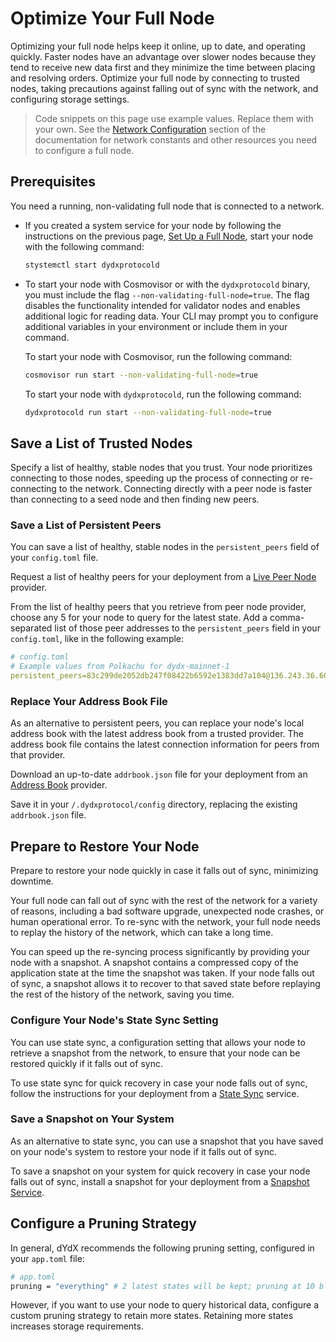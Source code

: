 # Optimize Your Full Node
Optimizing your full node helps keep it online, up to date, and operating quickly. Faster nodes have an advantage over slower nodes because they tend to receive new data first and they minimize the time between placing and resolving orders. Optimize your full node by connecting to trusted nodes, taking precautions against falling out of sync with the network, and configuring storage settings.

> Code snippets on this page use example values. Replace them with your own. See the [Network Configuration](../infrastructure_providers-network/network_constants.mdx) section of the documentation for network constants and other resources you need to configure a full node.

## Prerequisites
You need a running, non-validating full node that is connected to a network. 

- If you created a system service for your node by following the instructions on the previous page, [Set Up a Full Node](../infrastructure_providers-validators/how_to_set_up_full_node.md), start your node with the following command:
  ```bash
  stystemctl start dydxprotocold
  ```

- To start your node with Cosmovisor or with the `dydxprotocold` binary, you must include the flag `--non-validating-full-node=true`. The flag disables the functionality intended for validator nodes and enables additional logic for reading data. Your CLI may prompt you to configure additional variables in your environment or include them in your command.
  
  To start your node with Cosmovisor, run the following command:
  ```bash
  cosmovisor run start --non-validating-full-node=true
  ```

  To start your node with `dydxprotocold`, run the following command:
  ```bash
  dydxprotocold run start --non-validating-full-node=true 
  ```

## Save a List of Trusted Nodes
Specify a list of healthy, stable nodes that you trust. Your node prioritizes connecting to those nodes, speeding up the process of connecting or re-connecting to the network. Connecting directly with a peer node is faster than connecting to a seed node and then finding new peers.

### Save a List of Persistent Peers
You can save a list of healthy, stable nodes in the `persistent_peers` field of your `config.toml` file.

Request a list of healthy peers for your deployment from a [Live Peer Node](../infrastructure_providers-network/resources.mdx#live-peer-node-providers) provider.

From the list of healthy peers that you retrieve from peer node provider, choose any 5 for your node to query for the latest state. Add a comma-separated list of those peer addresses to the `persistent_peers` field in your `config.toml`, like in the following example:

```yaml
# config.toml
# Example values from Polkachu for dydx-mainnet-1
persistent_peers=83c299de2052db247f08422b6592e1383dd7a104@136.243.36.60:23856,1c64b35055d34ff3dd199bb4a5a3ae46b9c10c89@3.114.126.71:26656,3651c82a89f8f4d6fc30fb27b91159f0de092031@202.8.9.134:26656,580ec248de1f41d4e50abe132b7838348db55b80@176.9.144.40:23856,febe75fb6e70a60ce6344b82ff14903bcb53a209@38.122.229.90:26656
```

### Replace Your Address Book File
As an alternative to persistent peers, you can replace your node's local address book with the latest address book from a trusted provider. The address book file contains the latest connection information for peers from that provider.

Download an up-to-date `addrbook.json` file for your deployment from an [Address Book](../infrastructure_providers-network/resources.mdx#address-book-providers) provider. 

Save it in your `/.dydxprotocol/config` directory, replacing the existing `addrbook.json` file.

## Prepare to Restore Your Node
Prepare to restore your node quickly in case it falls out of sync, minimizing downtime.

Your full node can fall out of sync with the rest of the network for a variety of reasons, including a bad software upgrade, unexpected node crashes, or human operational error. To re-sync with the network, your full node needs to replay the history of the network, which can take a long time.

You can speed up the re-syncing process significantly by providing your node with a snapshot. A snapshot contains a compressed copy of the application state at the time the snapshot was taken. If your node falls out of sync, a snapshot allows it to recover to that saved state before replaying the rest of the history of the network, saving you time.

### Configure Your Node's State Sync Setting
You can use state sync, a configuration setting that allows your node to retrieve a snapshot from the network, to ensure that your node can be restored quickly if it falls out of sync.

To use state sync for quick recovery in case your node falls out of sync, follow the instructions for your deployment from a [State Sync](../infrastructure_providers-network/resources.mdx#state-sync-service) service.

<!-- 
Cosmos SDK 0.40 release will include automatic support for state sync, and developers only need to enable it in their applications to make use of it. Replace above with a procedure.
-->

### Save a Snapshot on Your System
As an alternative to state sync, you can use a snapshot that you have saved on your node's system to restore your node if it falls out of sync.

To save a snapshot on your system for quick recovery in case your node falls out of sync, install a snapshot for your deployment from a [Snapshot Service](../infrastructure_providers-network/resources.mdx#snapshot-service).

## Configure a Pruning Strategy
In general, dYdX recommends the following pruning setting, configured in your `app.toml` file:

```bash
# app.toml
pruning = "everything" # 2 latest states will be kept; pruning at 10 block intervals
```

However, if you want to use your node to query historical data, configure a custom pruning strategy to retain more states. Retaining more states increases storage requirements.